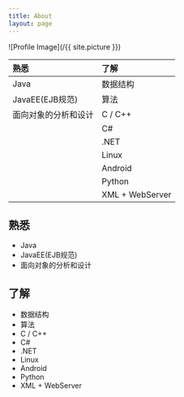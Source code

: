 ```yaml
---
title: About
layout: page
---
```

![Profile Image](/{{ site.picture }})


|熟悉|了解|
|:-|:-|
|Java|数据结构|
| JavaEE(EJB规范) | 算法|
| 面向对象的分析和设计  | C / C++ |
|                     | C# |
|| .NET |
|  | Linux |
|  | Android |
|  | Python |
|  | XML + WebServer |


##  熟悉
+  Java
+  JavaEE(EJB规范)
+  面向对象的分析和设计

##  了解
+  数据结构  
+  算法
+  C / C++
+  C#
+  .NET
+  Linux
+  Android
+  Python
+  XML + WebServer
